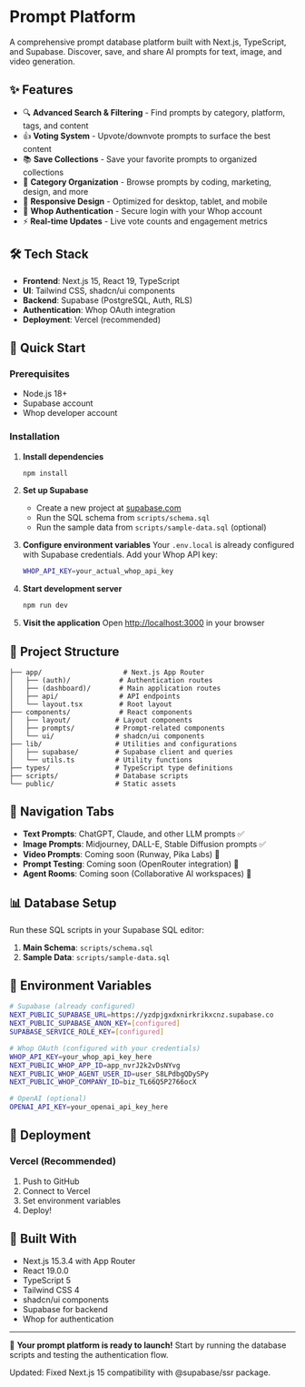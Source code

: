 # Prompt Platform

A comprehensive prompt database platform built with Next.js, TypeScript, and Supabase. Discover, save, and share AI prompts for text, image, and video generation.

## ✨ Features

- 🔍 **Advanced Search & Filtering** - Find prompts by category, platform, tags, and content
- 👍 **Voting System** - Upvote/downvote prompts to surface the best content
- 📚 **Save Collections** - Save your favorite prompts to organized collections
- 🎯 **Category Organization** - Browse prompts by coding, marketing, design, and more
- 📱 **Responsive Design** - Optimized for desktop, tablet, and mobile
- 🔐 **Whop Authentication** - Secure login with your Whop account
- ⚡ **Real-time Updates** - Live vote counts and engagement metrics

## 🛠️ Tech Stack

- **Frontend**: Next.js 15, React 19, TypeScript
- **UI**: Tailwind CSS, shadcn/ui components
- **Backend**: Supabase (PostgreSQL, Auth, RLS)
- **Authentication**: Whop OAuth integration
- **Deployment**: Vercel (recommended)

## 🚀 Quick Start

### Prerequisites

- Node.js 18+
- Supabase account
- Whop developer account

### Installation

1. **Install dependencies**
   ```bash
   npm install
   ```

2. **Set up Supabase**
   - Create a new project at [supabase.com](https://supabase.com)
   - Run the SQL schema from `scripts/schema.sql`
   - Run the sample data from `scripts/sample-data.sql` (optional)

3. **Configure environment variables**
   Your `.env.local` is already configured with Supabase credentials.
   Add your Whop API key:
   ```bash
   WHOP_API_KEY=your_actual_whop_api_key
   ```

4. **Start development server**
   ```bash
   npm run dev
   ```

5. **Visit the application**
   Open [http://localhost:3000](http://localhost:3000) in your browser

## 📁 Project Structure

```
├── app/                    # Next.js App Router
│   ├── (auth)/            # Authentication routes
│   ├── (dashboard)/       # Main application routes
│   ├── api/               # API endpoints
│   └── layout.tsx         # Root layout
├── components/            # React components
│   ├── layout/           # Layout components
│   ├── prompts/          # Prompt-related components
│   └── ui/               # shadcn/ui components
├── lib/                  # Utilities and configurations
│   ├── supabase/         # Supabase client and queries
│   └── utils.ts          # Utility functions
├── types/                # TypeScript type definitions
├── scripts/              # Database scripts
└── public/               # Static assets
```

## 🎯 Navigation Tabs

- **Text Prompts**: ChatGPT, Claude, and other LLM prompts ✅
- **Image Prompts**: Midjourney, DALL-E, Stable Diffusion prompts ✅
- **Video Prompts**: Coming soon (Runway, Pika Labs) 🔄
- **Prompt Testing**: Coming soon (OpenRouter integration) 🔄
- **Agent Rooms**: Coming soon (Collaborative AI workspaces) 🔄

## 📊 Database Setup

Run these SQL scripts in your Supabase SQL editor:

1. **Main Schema**: `scripts/schema.sql`
2. **Sample Data**: `scripts/sample-data.sql`

## 🔑 Environment Variables

```bash
# Supabase (already configured)
NEXT_PUBLIC_SUPABASE_URL=https://yzdpjgxdxnirkrikxcnz.supabase.co
NEXT_PUBLIC_SUPABASE_ANON_KEY=[configured]
SUPABASE_SERVICE_ROLE_KEY=[configured]

# Whop OAuth (configured with your credentials)
WHOP_API_KEY=your_whop_api_key_here
NEXT_PUBLIC_WHOP_APP_ID=app_nvrJ2k2vDsNYvg
NEXT_PUBLIC_WHOP_AGENT_USER_ID=user_S8LPdbgQDySPy
NEXT_PUBLIC_WHOP_COMPANY_ID=biz_TL66Q5P2766ocX

# OpenAI (optional)
OPENAI_API_KEY=your_openai_api_key_here
```

## 🚀 Deployment

### Vercel (Recommended)

1. Push to GitHub
2. Connect to Vercel
3. Set environment variables
4. Deploy!

## 🎨 Built With

- Next.js 15.3.4 with App Router
- React 19.0.0
- TypeScript 5
- Tailwind CSS 4
- shadcn/ui components
- Supabase for backend
- Whop for authentication

---

🎉 **Your prompt platform is ready to launch!** Start by running the database scripts and testing the authentication flow.

Updated: Fixed Next.js 15 compatibility with @supabase/ssr package.

